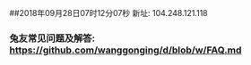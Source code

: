 ##2018年09月28日07时12分07秒 新址: 104.248.121.118
### 兔友常见问题及解答: https://github.com/wanggonging/d/blob/w/FAQ.md
